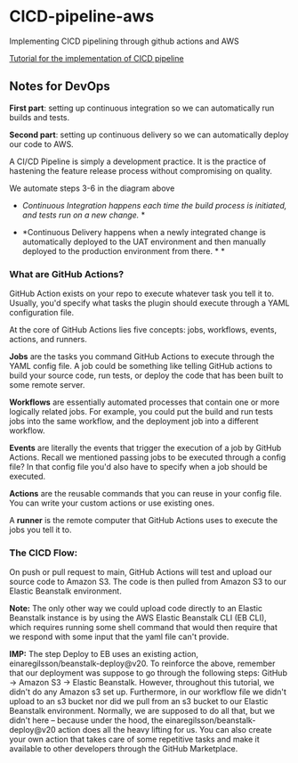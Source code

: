 # CICD-pipeline-aws
Implementing CICD pipelining through github actions and AWS

[Tutorial for the implementation of CICD pipeline](https://www.freecodecamp.org/news/how-to-setup-a-ci-cd-pipeline-with-github-actions-and-aws/amp/)

## Notes for DevOps

**First part**: setting up continuous integration so we can automatically run builds and tests.

**Second part**: setting up continuous delivery so we can automatically deploy our code to AWS.

A CI/CD Pipeline is simply a development practice. It is the practice of hastening the feature release process without compromising on quality.

[](img/project-delivery-process)
We automate steps 3-6 in the diagram above

* *Continuous Integration happens each time the build process is initiated, and tests run on a new change.* *  

* *Continuous Delivery happens when a newly integrated change is automatically deployed to the UAT environment and then manually deployed to the production environment from there. * *

### What are GitHub Actions?
GitHub Action exists on your repo to execute whatever task you tell it to. Usually, you'd specify what tasks the plugin should execute through a YAML configuration file.

At the core of GitHub Actions lies five concepts: jobs, workflows,  events, actions, and runners.

**Jobs** are the tasks you command GitHub Actions to execute through the YAML config file. A job could be something like telling GitHub actions to build your source code, run tests, or deploy the code that has been built to some remote server.

**Workflows** are essentially automated processes that contain one or more logically related jobs. For example, you could put the build and run tests jobs into the same workflow, and the deployment job into a different workflow.

**Events** are literally the events that trigger the execution of a job by GitHub Actions. Recall we mentioned passing jobs to be executed through a config file? In that config file you'd also have to specify when a job should be executed.

**Actions** are the reusable commands that you can reuse in your config file. You can write your custom actions or use existing ones.

A **runner** is the remote computer that GitHub Actions uses to execute the jobs you tell it to.

### The CICD Flow: 
On push or pull request to main, GitHub Actions will test and upload our source code to Amazon S3. The code is then pulled from Amazon S3 to our Elastic Beanstalk environment.

**Note:** The only other way we could upload code directly to an Elastic Beanstalk instance is by using the AWS Elastic Beanstalk CLI (EB CLI), which requires running some shell command that would then require that we respond with some input that the yaml file can't provide.

**IMP:** The step Deploy to EB uses an existing action, einaregilsson/beanstalk-deploy@v20. To reinforce the above, remember that our deployment was suppose to go through the following steps: GitHub -> Amazon S3 -> Elastic Beanstalk.
However, throughout this tutorial, we didn't do any Amazon s3 set up. Furthermore, in our workflow file we didn't upload to an s3 bucket nor did we pull from an s3 bucket to our Elastic Beanstalk environment.
Normally, we are supposed to do all that, but we didn't here – because under the hood, the einaregilsson/beanstalk-deploy@v20 action does all the heavy lifting for us. You can also create your own action that takes care of some repetitive tasks and make it available to other developers through the GitHub Marketplace.

